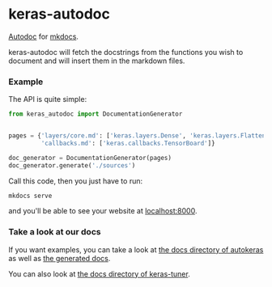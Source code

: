 # keras-autodoc

[Autodoc](http://www.sphinx-doc.org/en/master/usage/extensions/autodoc.html) for [mkdocs](https://www.mkdocs.org/).

keras-autodoc will fetch the docstrings from the functions you wish to document and will insert them in the markdown files.


### Example

The API is quite simple:

```python
from keras_autodoc import DocumentationGenerator


pages = {'layers/core.md': ['keras.layers.Dense', 'keras.layers.Flatten'],
         'callbacks.md': ['keras.callbacks.TensorBoard']}

doc_generator = DocumentationGenerator(pages)
doc_generator.generate('./sources')
```

Call this code, then you just have to run:

```bash
mkdocs serve
```

and you'll be able to see your website at [localhost:8000](localhost:8000).

### Take a look at our docs

If you want examples, you can take a look at [the docs directory of autokeras](https://github.com/keras-team/autokeras/tree/master/docs) as well as [the generated docs](https://autokeras.com/).

You can also look at [the docs directory of keras-tuner](https://github.com/keras-team/keras-tuner/tree/master/docs).

